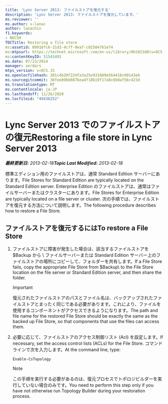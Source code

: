 ```yaml
---
title: 'Lync Server 2013: ファイルストアを復元する'
description: 'Lync Server 2013: ファイルストアを復元しています。'
ms.reviewer: ''
ms.author: v-lanac
author: lanachin
f1.keywords:
- NOCSH
TOCTitle: Restoring a file store
ms:assetid: 89916fc6-31d3-4c7f-9eaf-c02584761ef4
ms:mtpsurl: https://technet.microsoft.com/en-us/library/Hh202180(v=OCS.15)
ms:contentKeyID: 51541491
ms.date: 07/23/2014
manager: serdars
mtps_version: v=OCS.15
ms.openlocfilehash: 201c4b20f224fa3a25e931689e564410c60143e6
ms.sourcegitcommit: 36fee89bb887bea4f18b19f17a8c69daf5bc423d
ms.translationtype: MT
ms.contentlocale: ja-JP
ms.lasthandoff: 11/26/2020
ms.locfileid: "49436252"
---
```

# <a name="restoring-a-file-store-in-lync-server-2013"></a><span data-ttu-id="5f98f-103">Lync Server 2013 でのファイルストアの復元</span><span class="sxs-lookup"><span data-stu-id="5f98f-103">Restoring a file store in Lync Server 2013</span></span>

<div data-xmlns="http://www.w3.org/1999/xhtml">

<div class="topic" data-xmlns="http://www.w3.org/1999/xhtml" data-msxsl="urn:schemas-microsoft-com:xslt" data-cs="https://msdn.microsoft.com/">

<div data-asp="https://msdn2.microsoft.com/asp">



</div>

<div id="mainSection">

<div id="mainBody"><span data-ttu-id="5f98f-104">

<span> </span></span><span class="sxs-lookup"><span data-stu-id="5f98f-104">

<span> </span></span></span>

<span data-ttu-id="5f98f-105">_**最終更新日:** 2013-02-18_</span><span class="sxs-lookup"><span data-stu-id="5f98f-105">_**Topic Last Modified:** 2013-02-18_</span></span>

<span data-ttu-id="5f98f-106">標準エディション用のファイルストアは、通常 Standard Edition サーバーにあります。</span><span class="sxs-lookup"><span data-stu-id="5f98f-106">File Stores for Standard Edition are typically located on the Standard Edition server.</span></span> <span data-ttu-id="5f98f-107">Enterprise Edition のファイルストアは、通常はファイルサーバーまたはクラスターにあります。</span><span class="sxs-lookup"><span data-stu-id="5f98f-107">File Stores for Enterprise Edition are typically located on a file server or cluster.</span></span> <span data-ttu-id="5f98f-108">次の手順では、ファイルストアを復元する方法について説明します。</span><span class="sxs-lookup"><span data-stu-id="5f98f-108">The following procedure describes how to restore a File Store.</span></span>

<div>

## <a name="to-restore-a-file-store"></a><span data-ttu-id="5f98f-109">ファイルストアを復元するには</span><span class="sxs-lookup"><span data-stu-id="5f98f-109">To restore a File Store</span></span>

1.  <span data-ttu-id="5f98f-110">ファイルストアに障害が発生した場合は、該当するファイルストアを $Backup から \\ ファイルサーバーまたは Standard Edition サーバー上のファイルストアの場所にコピーして、フォルダーを共有します。</span><span class="sxs-lookup"><span data-stu-id="5f98f-110">If a File Store fails, copy the appropriate File Store from $Backup\\ to the File Store location on the file server or Standard Edition server, and then share the folder.</span></span>
    
    <div>
    

    > [!IMPORTANT]  
    > <span data-ttu-id="5f98f-111">復元されたファイルストアのパスとファイル名は、バックアップされたファイルストアとまったく同じである必要があります。これにより、ファイルを使用するコンポーネントがアクセスできるようになります。</span><span class="sxs-lookup"><span data-stu-id="5f98f-111">The path and file name for the restored File Store should be exactly the same as the backed up File Store, so that components that use the files can access them.</span></span>

    
    </div>

2.  <span data-ttu-id="5f98f-112">必要に応じて、ファイルストアのアクセス制御リスト (Acl) を設定します。</span><span class="sxs-lookup"><span data-stu-id="5f98f-112">If necessary, set the access control lists (ACLs) for the File Store.</span></span> <span data-ttu-id="5f98f-113">コマンド ラインで次を入力します。</span><span class="sxs-lookup"><span data-stu-id="5f98f-113">At the command line, type:</span></span>
    
        Enable-CsTopology
    
    <div>
    

    > [!NOTE]  
    > <span data-ttu-id="5f98f-114">この手順を実行する必要があるのは、復元プロセスでトポロジビルダーを実行していない場合のみです。</span><span class="sxs-lookup"><span data-stu-id="5f98f-114">You need to perform this step only if you have not otherwise run Topology Builder during your restoration process.</span></span>

    
    <span data-ttu-id="5f98f-115"></div>

</div>

</div>

<span> </span>

</div>

</div>

</span><span class="sxs-lookup"><span data-stu-id="5f98f-115"></div>

</div>

</div>

<span> </span>

</div>

</div>

</span></span></div>

